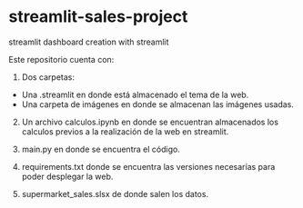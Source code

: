 # streamlit-sales-project
streamlit dashboard creation with streamlit

Este repositorio cuenta con: 

1. Dos carpetas: 

- Una .streamlit en donde está almacenado el tema de la web.
- Una carpeta de imágenes en donde se almacenan las imágenes usadas.

2. Un archivo calculos.ipynb en donde se encuentran almacenados los calculos previos a la realización de la web en streamlit. 

3. main.py en donde se encuentra el código. 

4. requirements.txt donde se encuentra las versiones necesarías para poder desplegar la web.

5. supermarket_sales.slsx de donde salen los datos.
